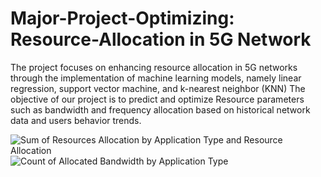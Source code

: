 # Major-Project-Optimizing: Resource-Allocation in 5G Network
The project focuses on enhancing resource allocation in 5G networks through the implementation of machine learning models, namely linear regression, support vector machine, and k-nearest neighbor (KNN)
The objective of our project is to predict and optimize Resource parameters such as bandwidth and frequency allocation based on historical network data and users behavior trends.

![Sum of Resources Allocation by Application Type and Resource Allocation](https://github.com/AayushiSaini/Major-Project-Optimizing-Resource-allocation-in-5G-Network/assets/118258257/81355e4f-839e-442d-9045-c1529584dc7e)
![Count of Allocated Bandwidth by Application Type](https://github.com/AayushiSaini/Major-Project-Optimizing-Resource-allocation-in-5G-Network/assets/118258257/2ecd88e2-2b14-4108-8503-ee7145c3b68a)
